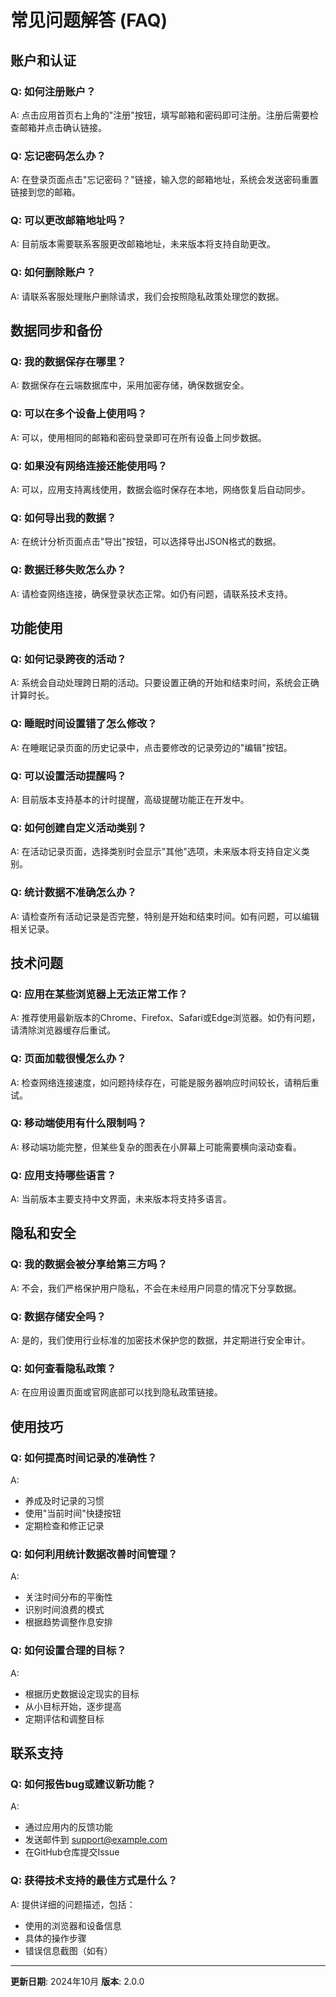 # 常见问题解答 (FAQ)

## 账户和认证

### Q: 如何注册账户？
A: 点击应用首页右上角的"注册"按钮，填写邮箱和密码即可注册。注册后需要检查邮箱并点击确认链接。

### Q: 忘记密码怎么办？
A: 在登录页面点击"忘记密码？"链接，输入您的邮箱地址，系统会发送密码重置链接到您的邮箱。

### Q: 可以更改邮箱地址吗？
A: 目前版本需要联系客服更改邮箱地址，未来版本将支持自助更改。

### Q: 如何删除账户？
A: 请联系客服处理账户删除请求，我们会按照隐私政策处理您的数据。

## 数据同步和备份

### Q: 我的数据保存在哪里？
A: 数据保存在云端数据库中，采用加密存储，确保数据安全。

### Q: 可以在多个设备上使用吗？
A: 可以，使用相同的邮箱和密码登录即可在所有设备上同步数据。

### Q: 如果没有网络连接还能使用吗？
A: 可以，应用支持离线使用，数据会临时保存在本地，网络恢复后自动同步。

### Q: 如何导出我的数据？
A: 在统计分析页面点击"导出"按钮，可以选择导出JSON格式的数据。

### Q: 数据迁移失败怎么办？
A: 请检查网络连接，确保登录状态正常。如仍有问题，请联系技术支持。

## 功能使用

### Q: 如何记录跨夜的活动？
A: 系统会自动处理跨日期的活动。只要设置正确的开始和结束时间，系统会正确计算时长。

### Q: 睡眠时间设置错了怎么修改？
A: 在睡眠记录页面的历史记录中，点击要修改的记录旁边的"编辑"按钮。

### Q: 可以设置活动提醒吗？
A: 目前版本支持基本的计时提醒，高级提醒功能正在开发中。

### Q: 如何创建自定义活动类别？
A: 在活动记录页面，选择类别时会显示"其他"选项，未来版本将支持自定义类别。

### Q: 统计数据不准确怎么办？
A: 请检查所有活动记录是否完整，特别是开始和结束时间。如有问题，可以编辑相关记录。

## 技术问题

### Q: 应用在某些浏览器上无法正常工作？
A: 推荐使用最新版本的Chrome、Firefox、Safari或Edge浏览器。如仍有问题，请清除浏览器缓存后重试。

### Q: 页面加载很慢怎么办？
A: 检查网络连接速度，如问题持续存在，可能是服务器响应时间较长，请稍后重试。

### Q: 移动端使用有什么限制吗？
A: 移动端功能完整，但某些复杂的图表在小屏幕上可能需要横向滚动查看。

### Q: 应用支持哪些语言？
A: 当前版本主要支持中文界面，未来版本将支持多语言。

## 隐私和安全

### Q: 我的数据会被分享给第三方吗？
A: 不会，我们严格保护用户隐私，不会在未经用户同意的情况下分享数据。

### Q: 数据存储安全吗？
A: 是的，我们使用行业标准的加密技术保护您的数据，并定期进行安全审计。

### Q: 如何查看隐私政策？
A: 在应用设置页面或官网底部可以找到隐私政策链接。

## 使用技巧

### Q: 如何提高时间记录的准确性？
A:
- 养成及时记录的习惯
- 使用"当前时间"快捷按钮
- 定期检查和修正记录

### Q: 如何利用统计数据改善时间管理？
A:
- 关注时间分布的平衡性
- 识别时间浪费的模式
- 根据趋势调整作息安排

### Q: 如何设置合理的目标？
A:
- 根据历史数据设定现实的目标
- 从小目标开始，逐步提高
- 定期评估和调整目标

## 联系支持

### Q: 如何报告bug或建议新功能？
A:
- 通过应用内的反馈功能
- 发送邮件到 support@example.com
- 在GitHub仓库提交Issue

### Q: 获得技术支持的最佳方式是什么？
A: 提供详细的问题描述，包括：
- 使用的浏览器和设备信息
- 具体的操作步骤
- 错误信息截图（如有）

---

**更新日期**: 2024年10月
**版本**: 2.0.0